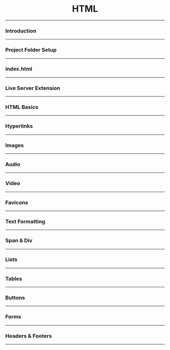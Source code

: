# <div align="center"> HTML </div>

---

### Introduction
---
### Project Folder Setup
---
### index.html
---
### Live Server Extension 
---
### HTML Basics
---
### Hyperlinks
---
### Images
---
### Audio
---
### Video
---
### Favicons
---
### Text Formatting
---
### Span & Div
---
### Lists
---
### Tables
---
### Buttons
---
### Forms
---
### Headers & Footers

---
